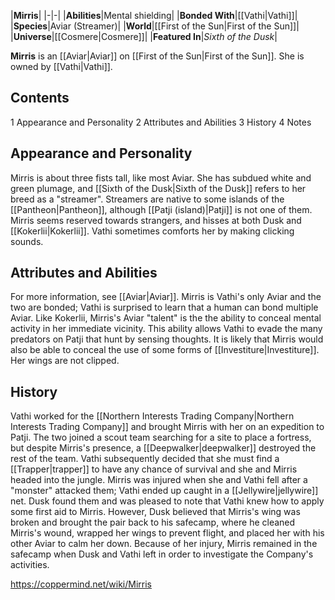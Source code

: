 |**Mirris**|
|-|-|
|**Abilities**|Mental shielding|
|**Bonded With**|[[Vathi\|Vathi]]|
|**Species**|Aviar (Streamer)|
|**World**|[[First of the Sun\|First of the Sun]]|
|**Universe**|[[Cosmere\|Cosmere]]|
|**Featured In**|*Sixth of the Dusk*|

**Mirris** is an [[Aviar\|Aviar]] on [[First of the Sun\|First of the Sun]]. She is owned by [[Vathi\|Vathi]].

## Contents

1 Appearance and Personality
2 Attributes and Abilities
3 History
4 Notes


## Appearance and Personality
Mirris is about three fists tall, like most Aviar. She has subdued white and green plumage, and [[Sixth of the Dusk\|Sixth of the Dusk]] refers to her breed as a "streamer". Streamers are native to some islands of the [[Pantheon\|Pantheon]], although [[Patji (island)\|Patji]] is not one of them. Mirris seems reserved towards strangers, and hisses at both Dusk and [[Kokerlii\|Kokerlii]]. Vathi sometimes comforts her by making clicking sounds.

## Attributes and Abilities
For more information, see [[Aviar\|Aviar]].
Mirris is Vathi's only Aviar and the two are bonded; Vathi is surprised to learn that a human can bond multiple Aviar. Like Kokerlii, Mirris's Aviar "talent" is the the ability to conceal mental activity in her immediate vicinity. This ability allows Vathi to evade the many predators on Patji that hunt by sensing thoughts. It is likely that Mirris would also be able to conceal the use of some forms of [[Investiture\|Investiture]]. Her wings are not clipped.

## History
Vathi worked for the [[Northern Interests Trading Company\|Northern Interests Trading Company]] and brought Mirris with her on an expedition to Patji. The two joined a scout team searching for a site to place a fortress, but despite Mirris's presence, a [[Deepwalker\|deepwalker]] destroyed the rest of the team. Vathi subsequently decided that she must find a [[Trapper\|trapper]] to have any chance of survival and she and Mirris headed into the jungle. Mirris was injured when she and Vathi fell after a "monster" attacked them; Vathi ended up caught in a [[Jellywire\|jellywire]] net. Dusk found them and was pleased to note that Vathi knew how to apply some first aid to Mirris. However, Dusk believed that Mirris's wing was broken and brought the pair back to his safecamp, where he cleaned Mirris's wound, wrapped her wings to prevent flight, and placed her with his other Aviar to calm her down. Because of her injury, Mirris remained in the safecamp when Dusk and Vathi left in order to investigate the Company's activities.



https://coppermind.net/wiki/Mirris
